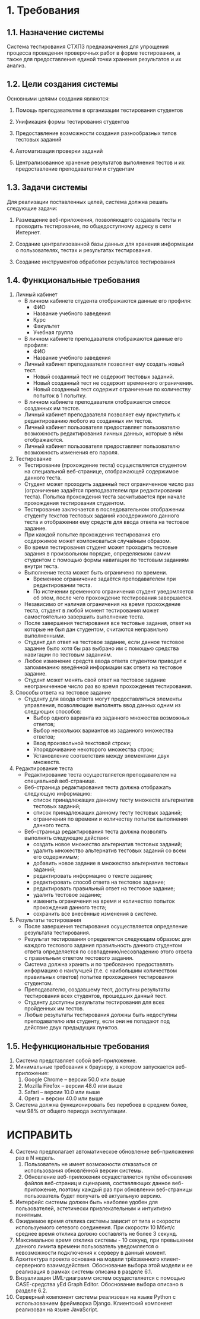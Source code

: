 # 1. Требования


## 1.1. Назначение системы

Система тестирования СТХПЗ предназначения для упрощения процесса
проведения проверочных работ в форме тестирования, а также для
предоставления единой точки хранения результатов и их анализ.

## 1.2. Цели создания системы


Основными целями создания являются:

1.  Помощь преподавателям в организации тестирования студентов

2.  Унификация формы тестирования студентов

3.  Предоставление возможности создания разнообразных типов тестовых заданий

4.  Автоматизация проверки заданий

5.  Централизованное хранение результатов выполнения тестов и их предоставление преподавателям и студентам

## 1.3. Задачи системы

Для реализации поставленных целей, система должна решать следующие
задачи:

1. Размещение веб-приложения, позволяющего создавать тесты и проводить тестирование, по общедоступному адресу в сети Интернет.

2. Создание централизованной базы данных для хранения информации о пользователях, тестах и результатах тестирования.

3. Создание инструментов обработки результатов тестирования


## 1.4. Функциональные требования

1.  Личный кабинет
    - В личном кабинете студента отображаются данные его профиля:
        + ФИО
        + Название учебного заведения
        + Курс
        + Факультет
        + Учебная группа
    - В личном кабинете преподавателя отображаются данные его профиля:
        + ФИО
        + Название учебного заведения
    - Личный кабинет преподавателя позволяет ему создать новый тест.
        + Новый созданный тест не содержит тестовых заданий.
        + Новый созданный тест не содержит временного ограничения.
        + Новый созданный тест содержит ограничение по количеству попыток в 1 попытку.
    - В личном кабинете преподавателя отображается список созданных им тестов.
    - Личный кабинет преподавателя позволяет ему приступить к редактированию любого из созданных им тестов.
    - Личный кабинет пользователя предоставляет пользователю возможность редактирования личных данных, которые в нём отображаются.
    - Личный кабинет пользователя предоставляет пользователю возможность изменения его пароля.
2.  Тестирование
    - Тестирование (прохождение теста) осуществляется студентом на специальной веб-странице, отображающей содержимое данного теста.
    - Студент может проходить заданный тест ограниченное число раз (ограничение задаётся преподавателем при редактировании теста). Попытка прохождения теста засчитывается при начале прохождения тестирования студентом.
    - Тестирование заключается в последовательном отображении студенту текстов тестовых заданий изсодержимого данного теста и отображении ему средств для ввода ответа на тестовое задание.
    - При каждой попытке прохождения тестирования его содержимое может компоноваться случайным образом.
    - Во время тестирования студент может проходить тестовые задания в произвольном порядке, определяемом самим студентом с помощью формы навигации по тестовым заданиям внутри теста.
    - Выполнение теста может быть ограничено по времени.
        + Временное ограничение задаётся преподавателем при редактировании теста.
        + По истечении временного ограничения студент уведомляется об этом, после чего прохождение тестирования завершается.
    - Независимо от наличия ограничения на время прохождение теста, студент в любой момент тестирования может самостоятельно завершить выполнение теста.
    - После завершения тестирования все тестовые задания, ответ на которые не был дан студентом, считаются неправильно выполненными.
    - Студент дал ответ на тестовое задание, если данное тестовое задание было хотя бы раз выбрано им с помощью средства навигации по тестовым заданиям.
    - Любое изменение средств ввода ответа студентом приводит к запоминанию введённой информации как ответа на тестовое задание.
    - Студент может менять свой ответ на тестовое задание неограниченное число раз во время прохождения тестирования.
3. Способы ответа на тестовое задание
    - Студенту для ввода ответа могут предоставляться элементы управления, позволяющие выполнять ввод данных одним из следующих способов:
        + Выбор одного варианта из заданного множества возможных ответов;
        + Выбор нескольких вариантов из заданного множества ответов;
        + Ввод произвольной текстовой строки;
        + Упорядочивание некоторого множества строк;
        + Установление соответствия между элементами двух множеств.
4.  Редактирование теста
    - Редактирование теста осуществляется преподавателем на специальной веб-странице.
    - Веб-страница редактирования теста должна отображать следующую информацию:
        + список принадлежащих данному тесту множеств альтернатив тестовых заданий;
        + список принадлежащих данному тесту тестовых заданий;
        + ограничения по времени и количеству попыток выполнения данного теста.
    - Веб-страница редактирования теста должна позволять выполнять следующие действия:
        + создать новое множество альтернатив тестовых заданий;
        + удалить множество альтернатив тестовых заданий со всем его содержимым;
        + добавить новое задание в множество альтернатив тестовых заданий;
        + редактировать информацию о тексте задания;
        + редактировать способ ответа на тестовое задание;
        + редактировать правильный ответ на тестовое задание;
        + удалить тестовое задание;
        + изменить ограничения на время и количество попыток прохождения данного теста;
        + сохранить все внесённые изменения в системе.
5.  Результаты тестирования
    - После завершения тестирования осуществляется определение результата тестирования.
    - Результат тестирования определяется следующим образом: для каждого тестового задания правильность данного студентом ответа определяется по совпадению/несовпадению этого ответа с правильным ответом тестового задания.
    - Система должна хранить и по требованию предоставлять информацию о наилучшей (т.е. с наибольшим количеством правильных ответов) попытке прохождения тестирования студентом.
    - Преподавателю, создавшему тест, доступны результаты тестирования всех студентов, прошедших данный тест.
    - Студенту доступны результаты тестирования для всех пройденных им тестов.
    - Любые результаты тестирования должны быть недоступны преподавателю или студенту, если они не попадают под действие двух предыдущих пунктов.

## 1.5. Нефункциональные требования

1.  Система представляет собой веб-приложение.
2.  Минимальные требования к браузеру, в котором запускается
    веб-приложение:
    1.  Google Chrome – версии 50.0 или выше
    2.  Mozilla Firefox – версии 48.0 или выше
    3.  Safari – версии 10.0 или выше
    4.  Opera = версии 40.0 или выше
3.  Система должна функционировать без перебоев в среднем более, чем 98%
    от общего периода эксплуатации.

# ИСПРАВИТЬ

4.  Система предполагает автоматическое обновление веб-приложения раз в N недель.
    1. Пользователь не имеет возможности отказаться от использования обновлённой версии системы.
    2. Обновление веб-приложения осуществляется путём обновления файлов веб-страниц и сценариев, составляющих данное веб-приложение, поэтому каждый раз при обновлении веб-страницы пользователь будет получать её актуальную версию.
5.  Интерфейс системы должен быть наиболее удобен для пользователей,
    эстетически привлекательным и интуитивно понятным.
6.  Ожидаемое время отклика системы зависит от типа и скорости
    используемого сетевого соединения. При скорости 10 Мбит/с среднее
    время отклика должно составлять не более 3 секунд.
7.  Максимальное время отклика системы - 10 секунд, при превышении
    данного лимита времени пользователь уведомляется о невозможности
    подключения к серверу в данный момент.
8.  Архитектура проекта основана на модели трёхзвенного
    клиент-серверного взаимодействия. Обоснование выбора этой модели и
    ее реализация в рамках системы описана в разделе 6.1.
9.  Визуализация UML-диаграмм систем осуществляется с помощью CASE-средства yEd Graph Editor. Обоснование выбора описано в разделе 6.2.
10. Серверный компонент системы реализован на языке Python с
    использованием фреймворка Django. Клиентский компонент реализован на
    языке JavaScript.